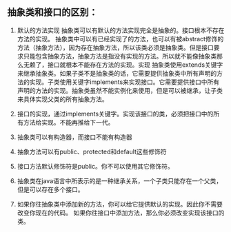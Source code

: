 ## 抽象类和接口的区别：
1.  默认的方法实现 抽象类可以有默认的方法实现完全是抽象的。接口根本不存在方法的实现。
抽象类中可以有已经实现了的方法，也可以有被abstract修饰的方法（抽象方法），因为存在抽象方法，所以该类必须是抽象类。但是接口要求只能包含抽象方法，抽象方法是指没有实现的方法。所以就不能像抽象类那么无赖了，接口就根本不能存在方法的实现。实现 抽象类使用extends关键字来继承抽象类。如果子类不是抽象类的话，它需要提供抽象类中所有声明的方法的实现。子类使用关键字implements来实现接口。它需要提供接口中所有声明的方法的实现。抽象类虽然不能实例化来使用，但是可以被继承，让子类来具体实现父类的所有抽象方法。

2.  接口的实现，通过implements关键字。实现该接口的类，必须把接口中的所有方法给实现。不能再推给下一代。

3.  抽象类可以有构造器，而接口不能有构造器

4.  抽象方法可以有public、protected和default这些修饰符 

5.  接口方法默认修饰符是public。你不可以使用其它修饰符。

6.  抽象类在java语言中所表示的是一种继承关系，一个子类只能存在一个父类，但是可以存在多个接口。

7.  如果你往抽象类中添加新的方法，你可以给它提供默认的实现。因此你不需要改变你现在的代码。 如果你往接口中添加方法，那么你必须改变实现该接口的类。